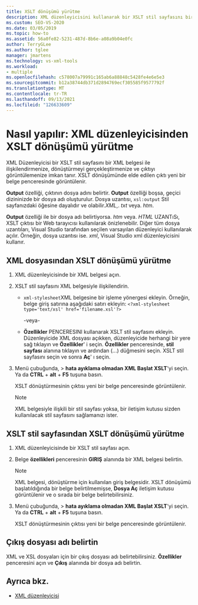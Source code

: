 ```yaml
---
title: XSLT dönüşümü yürütme
description: XML düzenleyicisini kullanarak bir XSLT stil sayfasını bir XML belgesiyle ilişkilendirme, XSLT dönüştürmesi gerçekleştirme ve çıktıyı görüntüleme hakkında bilgi edinin.
ms.custom: SEO-VS-2020
ms.date: 03/05/2019
ms.topic: how-to
ms.assetid: 56a0fe82-5231-487d-8b6e-a08a9b04e0fc
author: TerryGLee
ms.author: tglee
manager: jmartens
ms.technology: vs-xml-tools
ms.workload:
- multiple
ms.openlocfilehash: c578007a79991c165ab6a88848c5428fe4e6e5e3
ms.sourcegitcommit: b12a38744db371d2894769ecf305585f9577792f
ms.translationtype: MT
ms.contentlocale: tr-TR
ms.lasthandoff: 09/13/2021
ms.locfileid: "126633609"
---
```

# <a name="how-to-execute-an-xslt-transformation-from-the-xml-editor"></a>Nasıl yapılır: XML düzenleyicisinden XSLT dönüşümü yürütme

XML Düzenleyicisi bir XSLT stil sayfasını bir XML belgesi ile ilişkilendirmenize, dönüştürmeyi gerçekleştirmenize ve çıktıyı görüntülemenize imkan tanır. XSLT dönüşümünde elde edilen çıktı yeni bir belge penceresinde görüntülenir.

**Output** özelliği, çıktının dosya adını belirtir. **Output** özelliği boşsa, geçici dizininizde bir dosya adı oluşturulur. Dosya uzantısı, `xsl:output` Stil sayfanızdaki öğesine dayalıdır ve olabilir.*XML*,. *txt* veya. *htm*.

**Output** özelliği ile bir dosya adı belirtiyorsa. *htm* veya. *HTML* UZANTıSı, XSLT çıktısı bir Web tarayıcısı kullanılarak önizlenebilir. Diğer tüm dosya uzantıları, Visual Studio tarafından seçilen varsayılan düzenleyici kullanılarak açılır. Örneğin, dosya uzantısı ise. *xml*, Visual Studio xml düzenleyicisini kullanır.

## <a name="execute-an-xslt-transformation-from-an-xml-file"></a>XML dosyasından XSLT dönüşümü yürütme

1. XML düzenleyicisinde bir XML belgesi açın.

2. XSLT stil sayfasını XML belgesiyle ilişkilendirin.

    - `xml-stylesheet`XML belgesine bir işleme yönergesi ekleyin. Örneğin, belge giriş satırına aşağıdaki satırı ekleyin: `<?xml-stylesheet type='text/xsl' href='filename.xsl'?>`

       -veya-

    - **Özellikler** PENCERESINI kullanarak XSLT stil sayfasını ekleyin. Düzenleyicide XML dosyası açıkken, düzenleyicide herhangi bir yere sağ tıklayın ve **Özellikler**' i seçin. **Özellikler** penceresinde, **stil sayfası** alanına tıklayın ve ardından (...) düğmesini seçin. XSLT stil sayfasını seçin ve sonra **Aç**' ı seçin.

3. Menü çubuğunda,   >  **hata ayıklama olmadan XML Başlat XSLT**'yi seçin. Ya da **CTRL** + **alt** + **F5** tuşuna basın.

   XSLT dönüştürmesinin çıktısı yeni bir belge penceresinde görüntülenir.

   > [!NOTE]
   > XML belgesiyle ilişkili bir stil sayfası yoksa, bir iletişim kutusu sizden kullanılacak stil sayfasını sağlamanızı ister.

## <a name="execute-an-xslt-transformation-from-an-xslt-style-sheet"></a>XSLT stil sayfasından XSLT dönüşümü yürütme

1. XML düzenleyicisinde bir XSLT stil sayfası açın.

2. Belge **özellikleri** penceresinin **GIRIŞ** alanında bir XML belgesi belirtin.

   > [!NOTE]
   > XML belgesi, dönüştürme için kullanılan giriş belgesidir. XSLT dönüşümü başlatıldığında bir belge belirtilmemişse, **Dosya Aç** iletişim kutusu görüntülenir ve o sırada bir belge belirtebilirsiniz.

3. Menü çubuğunda,   >  **hata ayıklama olmadan XML Başlat XSLT**'yi seçin. Ya da **CTRL** + **alt** + **F5** tuşuna basın.

   XSLT dönüştürmesinin çıktısı yeni bir belge penceresinde görüntülenir.

## <a name="specify-an-output-file-name"></a>Çıkış dosyası adı belirtin

XML ve XSL dosyaları için bir çıkış dosyası adı belirtebilirsiniz. **Özellikler** penceresini açın ve **Çıkış** alanında bir dosya adı belirtin.

## <a name="see-also"></a>Ayrıca bkz.

- [XML düzenleyicisi](../xml-tools/xml-editor.md)
